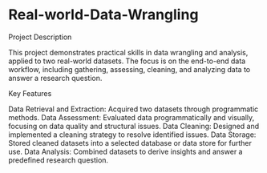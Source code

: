 # Real-world-Data-Wrangling

Project Description

This project demonstrates practical skills in data wrangling and analysis, applied to two real-world datasets. The focus is on the end-to-end data workflow, including gathering, assessing, cleaning, and analyzing data to answer a research question.

Key Features

Data Retrieval and Extraction: Acquired two datasets through programmatic methods.
Data Assessment: Evaluated data programmatically and visually, focusing on data quality and structural issues.
Data Cleaning: Designed and implemented a cleaning strategy to resolve identified issues.
Data Storage: Stored cleaned datasets into a selected database or data store for further use.
Data Analysis: Combined datasets to derive insights and answer a predefined research question.
